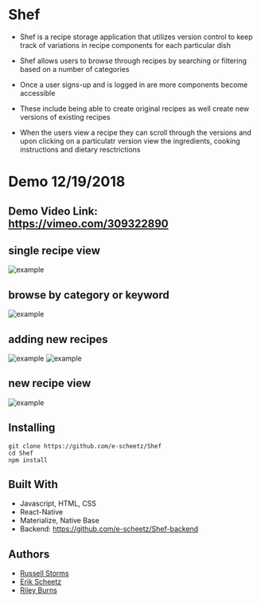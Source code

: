 # Shef #

* Shef is a recipe storage application that utilizes version control to keep track of variations in recipe components for each particular dish

* Shef allows users to browse through recipes by searching or filtering based on a number of categories

* Once a user signs-up and is logged in are more components become accessible

* These include being able to create original recipes as well create new versions of existing recipes

* When the users view a recipe they can scroll through the versions and upon clicking on a particulatr version view the ingredients, cooking instructions and dietary resctrictions


# Demo 12/19/2018

## Demo Video Link: https://vimeo.com/309322890


## single recipe view
![example](./screenshots/single-recipe-view.png)


## browse by category or keyword
![example](./screenshots/search-by-keyword.png)


## adding new recipes
![example](./screenshots/new-recipe-form.png)
![example](./screenshots/new-recipe-form-pt2.png)


## new recipe view
![example](./screenshots/added-recipe-view.png)


## Installing

```
git clone https://github.com/e-scheetz/Shef
cd Shef
npm install
```

## Built With

* Javascript, HTML, CSS
* React-Native
* Materialize, Native Base
* Backend: https://github.com/e-scheetz/Shef-backend

## Authors

* [Russell Storms](https://github.com/rstorms90)
* [Erik Scheetz](https://github.com/e-scheetz)
* [Riley Burns](https://github.com/rileyburns345)
